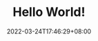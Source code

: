 ---
title: Hello World!
description:
toc: true
authors: []
tags: []
categories: []
series: []
date: 2022-03-24T17:46:29+08:00
lastmod: 2022-03-24T17:46:29+08:00
featuredVideo:
featuredImage:
draft: false
---
